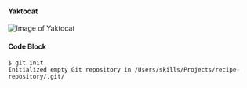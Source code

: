 #### Yaktocat

![Image of Yaktocat](https://octodex.github.com/images/yaktocat.png)

#### Code Block

```
$ git init
Initialized empty Git repository in /Users/skills/Projects/recipe-repository/.git/
```
